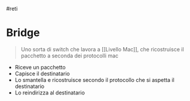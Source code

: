 #reti 
# Bridge
> Uno sorta di switch che lavora a [[Livello Mac]], che ricostruisce il pacchetto a seconda dei protocolli mac

- Riceve un pacchetto
- Capisce il destinatario
- Lo smantella e ricostruisce secondo il protocollo che si aspetta il destinatario
- Lo reindirizza al destinatario